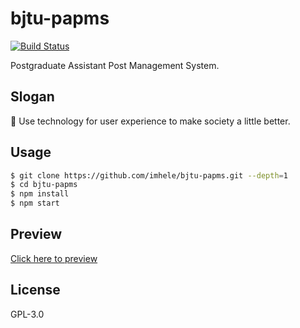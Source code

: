 # bjtu-papms

[![Build Status](https://img.shields.io/travis/imhele/bjtu-papms.svg?style=flat)](https://travis-ci.org/imhele/bjtu-papms)

Postgraduate Assistant Post Management System.

## Slogan

🎈 Use technology for user experience to make society a little better.

## Usage

```bash
$ git clone https://github.com/imhele/bjtu-papms.git --depth=1
$ cd bjtu-papms
$ npm install
$ npm start
```


## Preview

[Click here to preview](https://bjtu-papms.netlify.com)


## License

GPL-3.0
